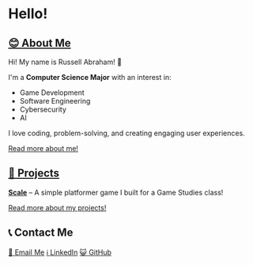 # Hello!
## [😊 About Me](https://russabejr.github.io/about)
Hi! My name is Russell Abraham! 👋

I'm a **Computer Science Major** with an interest in:
- Game Development
- Software Engineering
- Cybersecurity
- AI

I love coding, problem-solving, and creating engaging user experiences.

[Read more about me!](https://russabejr.github.io/about)

## [🚀 Projects](https://russabejr.github.io/projects)
**[Scale]()** – A simple platformer game I built for a Game Studies class!

[Read more about my projects!](https://russabejr.github.io/projects)

## 📞 Contact Me
[📧 Email Me](mailto:russabejr@gmail.com)
[ℹ️ LinkedIn](https://www.linkedin.com/in/russell-abraham-233073353/)
[😺 GitHub](https://github.com/russabejr)
